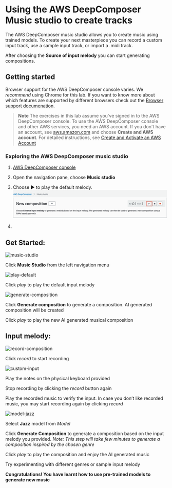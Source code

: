 # Using the AWS DeepComposer Music studio to create tracks 

The AWS DeepComposer music studio allows you to create music using trained models. To create your next masterpiece 
you can record a custom input track, use a sample input track, or import a .midi track. 

After choosing the **Source of input melody** you can start generating compositions. 

## Getting started 
Browser support for the AWS DeepComposer console varies. We *recommend* using Chrome for this lab. If you want to know
more about which features are supported by different browsers check out the [Browser support documenation](https://docs.aws.amazon.com/deepcomposer/latest/devguide/browser-support.html). 

>**Note** The exercises in this lab assume you've signed in to the AWS DeepComposer console. To use the AWS DeepComposer
>console and other AWS services, you need an AWS account. If you don't have an account, see [aws.amazon.com](https://aws.amazon.com/)
>and choose **Create and AWS account**. For detailed instructions, see [Create and Activate an AWS Account](https://aws.amazon.com/premiumsupport/knowledge-center/create-and-activate-aws-account/)  

### Exploring the AWS DeepComposer music studio 

1. [AWS DeepComposer console](https://console.aws.amazon.com/deepcomposer)

2. Open the navigation pane, choose **Music studio**

3.  Choose &#9658; to play the default melody.
![music-studio-press-play](images/lab1-press-play.png)

4. 




## Get Started:
![music-studio](images/music-studio.jpg)

Click **Music Studio** from the left navigation menu

![play-default](images/lab1-play-default.PNG)

Click *play* to play the default input melody

![generate-composition](images/lab1-generate-composition.PNG)

Click **Generate composition** to generate a composition. AI generated composition will be created

Click *play* to play the new AI generated musical composition

## Input melody:

![record-composition](images/lab1-record.PNG)

Click *record* to start recording

![custom-input](images/lab1-custom-music.png)

Play the notes on the physical keyboard provided

Stop recording by clicking the *record* button again

Play the recorded music to verify the input. In case you don’t like recorded music, you may start recording again by clicking *record*

![model-jazz](images/lab1-model-default.PNG)

Select **Jazz** model from *Model*

Click **Generate Composition** to generate a composition based on the input melody you provided. *Note: This step will take few minutes to generate a composition inspired by the chosen genre*

Click *play* to play the composition and enjoy the AI generated music

Try experimenting with different genres or sample input melody

**Congratulations! You have learnt how to use pre-trained models to generate new music**

